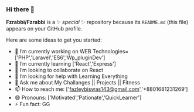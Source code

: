 ### Hi there 👋


**Fzrabbi/Fzrabbi** is a ✨ _special_ ✨ repository because its `README.md` (this file) appears on your GitHub profile.

Here are some ideas to get you started:

- 🔭 I’m currently working on WEB Technologies=['PHP','Laravel','ES6','Wp_pluginDev']
- 🌱 I’m currently learning ['React','Express']
- 👯 I’m looking to collaborate on React
- 🤔 I’m looking for help with Learning Everything
- 💬 Ask me about My Challanges || Projects || Fitness
- 📫 How to reach me: ['fazleybiswas143@gmail.com','+8801681231269']
- 😄 Pronouns: ['Motivated','Pationate','QuickLearner'] 
- ⚡ Fun fact: GG

